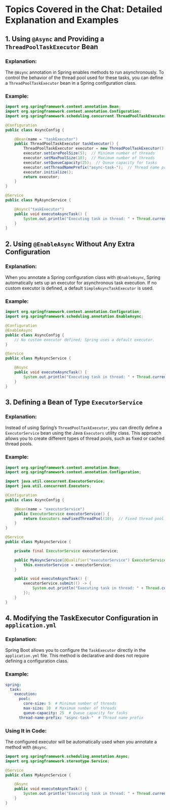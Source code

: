 # Topics Covered in the Chat: Detailed Explanation and Examples

## 1. Using `@Async` and Providing a `ThreadPoolTaskExecutor` Bean

### Explanation:
The `@Async` annotation in Spring enables methods to run asynchronously. To control the behavior of the thread pool used for these tasks, you can define a `ThreadPoolTaskExecutor` bean in a Spring configuration class.

### Example:
```java
import org.springframework.context.annotation.Bean;
import org.springframework.context.annotation.Configuration;
import org.springframework.scheduling.concurrent.ThreadPoolTaskExecutor;

@Configuration
public class AsyncConfig {

    @Bean(name = "taskExecutor")
    public ThreadPoolTaskExecutor taskExecutor() {
        ThreadPoolTaskExecutor executor = new ThreadPoolTaskExecutor();
        executor.setCorePoolSize(5);  // Minimum number of threads
        executor.setMaxPoolSize(10);  // Maximum number of threads
        executor.setQueueCapacity(25);  // Queue capacity for tasks
        executor.setThreadNamePrefix("async-task-");  // Thread name prefix
        executor.initialize();
        return executor;
    }
}

@Service
public class MyAsyncService {

    @Async("taskExecutor")
    public void executeAsyncTask() {
        System.out.println("Executing task in thread: " + Thread.currentThread().getName());
    }
}
```

## 2. Using `@EnableAsync` Without Any Extra Configuration

### Explanation:
When you annotate a Spring configuration class with `@EnableAsync`, Spring automatically sets up an executor for asynchronous task execution. If no custom executor is defined, a default `SimpleAsyncTaskExecutor` is used.

### Example:
```java
import org.springframework.context.annotation.Configuration;
import org.springframework.scheduling.annotation.EnableAsync;

@Configuration
@EnableAsync
public class AsyncConfig {
    // No custom executor defined; Spring uses a default executor.
}

@Service
public class MyAsyncService {

    @Async
    public void executeAsyncTask() {
        System.out.println("Executing task in thread: " + Thread.currentThread().getName());
    }
}
```

## 3. Defining a Bean of Type `ExecutorService`

### Explanation:
Instead of using Spring’s `ThreadPoolTaskExecutor`, you can directly define a `ExecutorService` bean using the Java `Executors` utility class. This approach allows you to create different types of thread pools, such as fixed or cached thread pools.

### Example:
```java
import org.springframework.context.annotation.Bean;
import org.springframework.context.annotation.Configuration;

import java.util.concurrent.ExecutorService;
import java.util.concurrent.Executors;

@Configuration
public class AsyncConfig {

    @Bean(name = "executorService")
    public ExecutorService executorService() {
        return Executors.newFixedThreadPool(10);  // Fixed thread pool with 10 threads
    }
}

@Service
public class MyAsyncService {

    private final ExecutorService executorService;

    public MyAsyncService(@Qualifier("executorService") ExecutorService executorService) {
        this.executorService = executorService;
    }

    public void executeAsyncTask() {
        executorService.submit(() -> {
            System.out.println("Executing task in thread: " + Thread.currentThread().getName());
        });
    }
}
```

## 4. Modifying the TaskExecutor Configuration in `application.yml`

### Explanation:
Spring Boot allows you to configure the `TaskExecutor` directly in the `application.yml` file. This method is declarative and does not require defining a configuration class.

### Example:
```yaml
spring:
  task:
    execution:
      pool:
        core-size: 5  # Minimum number of threads
        max-size: 10  # Maximum number of threads
        queue-capacity: 25  # Queue capacity for tasks
      thread-name-prefix: "async-task-"  # Thread name prefix
```

### Using It in Code:
The configured executor will be automatically used when you annotate a method with `@Async`.

```java
import org.springframework.scheduling.annotation.Async;
import org.springframework.stereotype.Service;

@Service
public class MyAsyncService {

    @Async
    public void executeAsyncTask() {
        System.out.println("Executing task in thread: " + Thread.currentThread().getName());
    }
}
